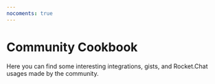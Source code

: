 ```yaml
---
nocoments: true
---
```


# Community Cookbook

Here you can find some interesting integrations, gists, and Rocket.Chat usages made by the community.
